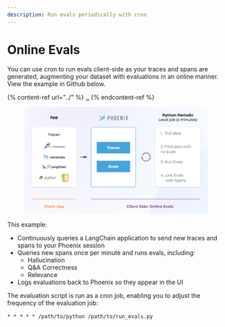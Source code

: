 ```yaml
---
description: Run evals periodically with cron
---
```


# Online Evals

You can use cron to run evals client-side as your traces and spans are generated, augmenting your dataset with evaluations in an online manner. View the example in Github below.

{% content-ref url="../" %}
[..](../)
{% endcontent-ref %}

<figure><img src="../.gitbook/assets/oneline Evals.png" alt=""><figcaption></figcaption></figure>

This example:

* Continuously queries a LangChain application to send new traces and spans to your Phoenix session
* Queries new spans once per minute and runs evals, including:
  * Hallucination
  * Q\&A Correctness
  * Relevance
* Logs evaluations back to Phoenix so they appear in the UI

The evaluation script is run as a cron job, enabling you to adjust the frequency of the evaluation job:

```
* * * * * /path/to/python /path/to/run_evals.py
```
